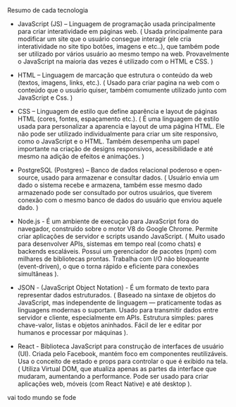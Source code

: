 Resumo de cada tecnologia 

- JavaScript (JS) – Linguagem de programação usada principalmente para criar interatividade em páginas web.
  ( Usada principalmente para modificar um site que o usuário consegue interagir (ele cria interatividade no site tipo botões, imagens e etc..),
  que também pode ser utilizado por vários usuário ao mesmo tempo na web. Provavelmente o JavaScript na maioria das vezes é utilizado com o HTML e CSS. )

- HTML – Linguagem de marcação que estrutura o conteúdo da web (textos, imagens, links, etc.).
  ( Usado para criar pagina na web com o conteúdo que o usuário quiser, também comumente utilizado junto com JavaScript e Css. )

- CSS – Linguagem de estilo que define aparência e layout de páginas HTML (cores, fontes, espaçamento etc.).
  ( É uma linguagem de estilo usada para personalizar a aparencia e layout de uma página HTML. Ele não pode ser utilizado individualmente para criar um site responsivo, como o JavaScript e o HTML.
  Também desempenha um papel importante na criação de designs responsivos, acessibilidade e até mesmo na adição de efeitos e animações. )

- PostgreSQL (Postgres) – Banco de dados relacional poderoso e open-source, usado para armazenar e consultar dados.
  ( Usuário envia um dado o sistema recebe e armazena, também esse mesmo dado armazenado pode ser consultado por outros usuários,
  que tiverem conexão com o mesmo banco de dados do usuário que enviou aquele dado. )

- Node.js - É um ambiente de execução para JavaScript fora do navegador, construído sobre o motor V8 do Google Chrome.
Permite criar aplicações de servidor e scripts usando JavaScript.
( Muito usado para desenvolver APIs, sistemas em tempo real (como chats) e backends escaláveis.
Possui um gerenciador de pacotes (npm) com milhares de bibliotecas prontas.
Trabalha com I/O não bloqueante (event-driven), o que o torna rápido e eficiente para conexões simultâneas ).

- JSON - (JavaScript Object Notation) - É um formato de texto para representar dados estruturados.
( Baseado na sintaxe de objetos do JavaScript, mas independente de linguagem — praticamente todas as linguagens modernas o suportam.
Usado para transmitir dados entre servidor e cliente, especialmente em APIs. Estrutura simples: pares chave-valor, listas e objetos aninhados.
Fácil de ler e editar por humanos e processar por máquinas ). 

- React - Biblioteca JavaScript para construção de interfaces de usuário (UI). Criada pelo Facebook, mantém foco em componentes reutilizáveis.
Usa o conceito de estado e props para controlar o que é exibido na tela.
( Utiliza Virtual DOM, que atualiza apenas as partes da interface que mudaram, aumentando a performance.
Pode ser usado para criar aplicações web, móveis (com React Native) e até desktop ).



















































































































































































































































































































































































































































































vai todo mundo se fode
